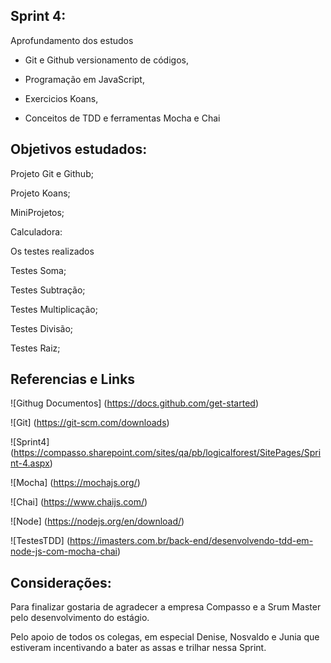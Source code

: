 ## Sprint 4:

Aprofundamento dos estudos 

* Git e Github versionamento de códigos,

* Programação em JavaScript,

* Exercicios Koans,

* Conceitos de TDD e ferramentas Mocha e Chai

## Objetivos estudados:

Projeto Git e Github;

Projeto Koans;

MiniProjetos;

Calculadora:

Os testes realizados

Testes Soma; 

Testes Subtração;


Testes Multiplicação;


Testes Divisão;


Testes Raiz;

## Referencias e Links

![Githug Documentos] (https://docs.github.com/get-started)

![Git] (https://git-scm.com/downloads)

![Sprint4] (https://compasso.sharepoint.com/sites/qa/pb/logicalforest/SitePages/Sprint-4.aspx)

![Mocha] (https://mochajs.org/)

![Chai] (https://www.chaijs.com/)

![Node] (https://nodejs.org/en/download/)

![TestesTDD] (https://imasters.com.br/back-end/desenvolvendo-tdd-em-node-js-com-mocha-chai)


## Considerações:

Para finalizar gostaria de agradecer a empresa Compasso e a Srum Master pelo desenvolvimento do estágio. <div> Pelo apoio de todos os colegas, em especial Denise, Nosvaldo e Junia que estiveram  incentivando a bater as assas e trilhar nessa Sprint. 
     

